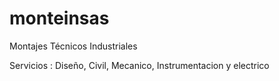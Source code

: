 # monteinsas
Montajes Técnicos Industriales

Servicios : Diseño, Civil, Mecanico, Instrumentacion y electrico
